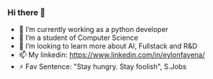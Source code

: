 ### Hi there 👋

- 🔭 I’m currently working as a python developer
- 🌱 I’m a student of Computer Science
- 🤔 I’m looking to learn more about AI, Fullstack and R&D
- 📫 My linkedin: https://www.linkedin.com/in/eylonfayena/
- ⚡ Fav Sentence: "Stay hungry. Stay foolish", S.Jobs
